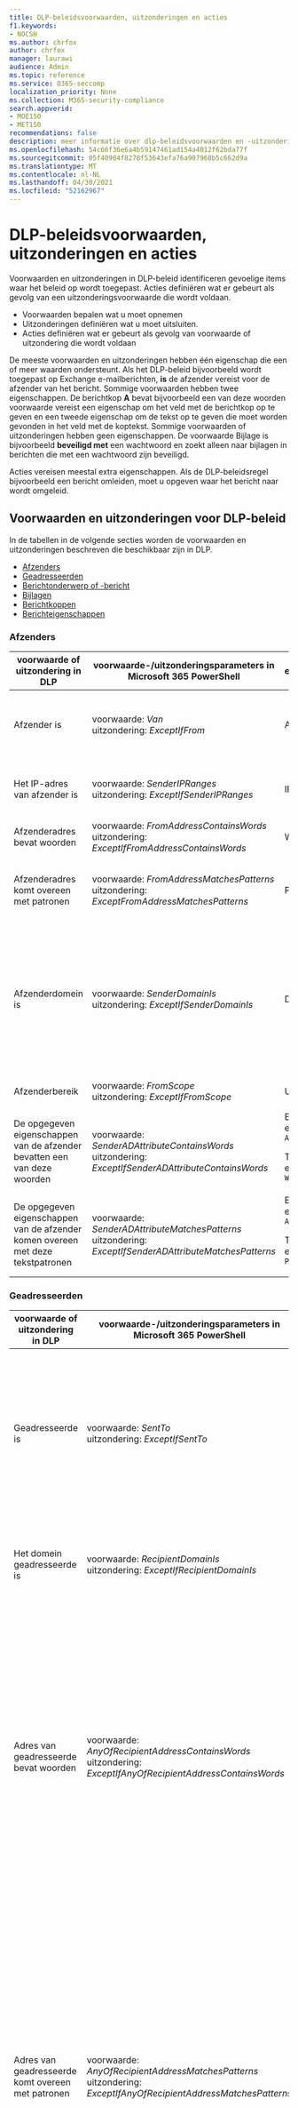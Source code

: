```yaml
---
title: DLP-beleidsvoorwaarden, uitzonderingen en acties
f1.keywords:
- NOCSH
ms.author: chrfox
author: chrfox
manager: laurawi
audience: Admin
ms.topic: reference
ms.service: O365-seccomp
localization_priority: None
ms.collection: M365-security-compliance
search.appverid:
- MOE150
- MET150
recommendations: false
description: meer informatie over dlp-beleidsvoorwaarden en -uitzonderingen
ms.openlocfilehash: 54c66f36e6a4b59147461ad154a4012f62bda77f
ms.sourcegitcommit: 05f40904f8278f53643efa76a907968b5c662d9a
ms.translationtype: MT
ms.contentlocale: nl-NL
ms.lasthandoff: 04/30/2021
ms.locfileid: "52162967"
---
```

# <a name="dlp-policy-conditions-exceptions-and-actions"></a>DLP-beleidsvoorwaarden, uitzonderingen en acties

Voorwaarden en uitzonderingen in DLP-beleid identificeren gevoelige items waar het beleid op wordt toegepast. Acties definiëren wat er gebeurt als gevolg van een uitzonderingsvoorwaarde die wordt voldaan.

- Voorwaarden bepalen wat u moet opnemen
- Uitzonderingen definiëren wat u moet uitsluiten.
- Acties definiëren wat er gebeurt als gevolg van voorwaarde of uitzondering die wordt voldaan
 
De meeste voorwaarden en uitzonderingen hebben één eigenschap die een of meer waarden ondersteunt. Als het DLP-beleid bijvoorbeeld wordt toegepast op Exchange e-mailberichten, **is** de afzender vereist voor de afzender van het bericht. Sommige voorwaarden hebben twee eigenschappen. De berichtkop **A** bevat bijvoorbeeld een van deze woorden voorwaarde vereist een eigenschap om het veld met de berichtkop op te geven en een tweede eigenschap om de tekst op te geven die moet worden gevonden in het veld met de koptekst. Sommige voorwaarden of uitzonderingen hebben geen eigenschappen. De voorwaarde Bijlage is bijvoorbeeld **beveiligd met** een wachtwoord en zoekt alleen naar bijlagen in berichten die met een wachtwoord zijn beveiligd.

Acties vereisen meestal extra eigenschappen. Als de DLP-beleidsregel bijvoorbeeld een bericht omleiden, moet u opgeven waar het bericht naar wordt omgeleid. 
<!-- Some actions have multiple properties that are available or required. For example, when the rule adds a header field to the message header, you need to specify both the name and value of the header. When the rule adds a disclaimer to messages, you need to specify the disclaimer text, but you can also specify where to insert the text, or what to do if the disclaimer can't be added to the message. Typically, you can configure multiple actions in a rule, but some actions are exclusive. For example, one rule can't reject and redirect the same message.-->

## <a name="conditions-and-exceptions-for-dlp-policies"></a>Voorwaarden en uitzonderingen voor DLP-beleid

In de tabellen in de volgende secties worden de voorwaarden en uitzonderingen beschreven die beschikbaar zijn in DLP.

- [Afzenders](#senders)
- [Geadresseerden](#recipients)
- [Berichtonderwerp of -bericht](#message-subject-or-body)
- [Bijlagen](#attachments)
- [Berichtkoppen](#message-headers)
- [Berichteigenschappen](#message-properties)

### <a name="senders"></a>Afzenders


|**voorwaarde of uitzondering in DLP**  |**voorwaarde-/uitzonderingsparameters in Microsoft 365 PowerShell** |**eigenschapstype**  |**beschrijving**|
|---------|---------|---------|---------|
|Afzender is |voorwaarde: *Van* <br/> uitzondering: *ExceptIfFrom*      |Adressen |     Berichten die worden verzonden door de opgegeven postvakken, e-mailgebruikers, e-mailcontactgroepen of Microsoft 365 groepen in de organisatie.|
|Het IP-adres van afzender is     |voorwaarde: *SenderIPRanges*<br/> uitzondering: *ExceptIfSenderIPRanges*         |  IPAddressRanges       | Berichten waarbij het IP-adres van de afzender overeenkomt met het opgegeven IP-adres of binnen het opgegeven IP-adresbereik vallen.       |
|Afzenderadres bevat woorden   | voorwaarde: *FromAddressContainsWords* <br/> uitzondering: *ExceptIfFromAddressContainsWords*        |   Woorden      |   Berichten met de opgegeven woorden in het e-mailadres van de afzender.|
| Afzenderadres komt overeen met patronen    | voorwaarde: *FromAddressMatchesPatterns* <br/> uitzondering: *ExceptFromAddressMatchesPatterns*       |      Patronen   |  Berichten waarin het e-mailadres van de afzender tekstpatronen bevat die overeenkomen met de opgegeven reguliere expressies.  |
|Afzenderdomein is  |  voorwaarde: *SenderDomainIs* <br/> uitzondering: *ExceptIfSenderDomainIs*       |DomainName         |     Berichten waarin het domein van het e-mailadres van de afzender overeenkomt met de opgegeven waarde. Als u afzenderdomeinen wilt  zoeken die het opgegeven domein bevatten (bijvoorbeeld een subdomein van een domein), gebruikt u de voorwaarde Afzenderadres *(FromAddressMatchesPatterns)* en geeft u het domein op met de syntaxis: ' \. domein \. com$'.    |
|Afzenderbereik    | voorwaarde: *FromScope* <br/> uitzondering: *ExceptIfFromScope*    | UserScopeFrom    |    Berichten die worden verzonden door interne of externe afzenders.    |
|De opgegeven eigenschappen van de afzender bevatten een van deze woorden|voorwaarde: *SenderADAttributeContainsWords* <br/> uitzondering: *ExceptIfSenderADAttributeContainsWords*|Eerste eigenschap: `ADAttribute` <p> Tweede eigenschap: `Words`|Berichten waarin het opgegeven Active Directory-kenmerk van de afzender een van de opgegeven woorden bevat.|
|De opgegeven eigenschappen van de afzender komen overeen met deze tekstpatronen|voorwaarde: *SenderADAttributeMatchesPatterns* <br/> uitzondering: *ExceptIfSenderADAttributeMatchesPatterns*|Eerste eigenschap: `ADAttribute` <p> Tweede eigenschap: `Patterns`|Berichten waarin het opgegeven Active Directory-kenmerk van de afzender tekstpatronen bevat die overeenkomen met de opgegeven reguliere expressies.|

### <a name="recipients"></a>Geadresseerden

|**voorwaarde of uitzondering in DLP**| **voorwaarde-/uitzonderingsparameters in Microsoft 365 PowerShell** |    **eigenschapstype** | **beschrijving**|
|---------|---------|---------|---------|
|Geadresseerde is|  voorwaarde: *SentTo* <br/> uitzondering: *ExceptIfSentTo* | Adressen | Berichten waarbij een van de geadresseerden het opgegeven postvak, e-mailgebruiker of e-mailcontactpunt in de organisatie is. De geadresseerden kunnen zich in de **velden Aan,** **CC** of **BCC van** het bericht.|
|Het domein geadresseerde is|   voorwaarde: *RecipientDomainIs* <br/> uitzondering: *ExceptIfRecipientDomainIs* |   DomainName |    Berichten waarin het domein van het e-mailadres van de geadresseerde overeenkomt met de opgegeven waarde.|
|Adres van geadresseerde bevat woorden|  voorwaarde: *AnyOfRecipientAddressContainsWords* <br/> uitzondering: *ExceptIfAnyOfRecipientAddressContainsWords*|  Woorden|  Berichten met de opgegeven woorden in het e-mailadres van de geadresseerde. <br/>**Opmerking:** deze voorwaarde houdt geen rekening met berichten die naar adresadressen van geadresseerden worden verzonden. Het komt alleen overeen met berichten die naar het primaire e-mailadres van de geadresseerde worden verzonden.|
|Adres van geadresseerde komt overeen met patronen| voorwaarde: *AnyOfRecipientAddressMatchesPatterns* <br/> uitzondering: *ExceptIfAnyOfRecipientAddressMatchesPatterns*| Patronen    |Berichten waarin het e-mailadres van een geadresseerde tekstpatronen bevat die overeenkomen met de opgegeven reguliere expressies. <br/> **Opmerking:** deze voorwaarde houdt geen rekening met berichten die naar adresadressen van geadresseerden worden verzonden. Het komt alleen overeen met berichten die naar het primaire e-mailadres van de geadresseerde worden verzonden.|
|Verzonden naar lid van| voorwaarde: *SentToMemberOf* <br/> uitzondering: *ExceptIfSentToMemberOf*|  Adressen|  Berichten met geadresseerden die lid zijn van de opgegeven distributiegroep, beveiligingsgroep met e-mail of Microsoft 365 groep. De groep kan zich in de **velden Aan,** **CC** of **BCC van** het bericht.|

### <a name="message-subject-or-body"></a>Berichtonderwerp of -bericht

|**voorwaarde of uitzondering in DLP** | **voorwaarde-/uitzonderingsparameters in Microsoft 365 PowerShell** |**eigenschapstype**| **beschrijving**|
|---------|---------|---------|---------|
|Onderwerp bevat woorden of woordgroepen| voorwaarde: *SubjectContainsWords* <br/> uitzondering: *ExceptIf SubjectContainsWords*| Woorden   |Berichten met de opgegeven woorden in het veld Onderwerp.|
|Onderwerp komt overeen met patronen|voorwaarde: *SubjectMatchesPatterns* <br/> uitzondering: *ExceptIf SubjectMatchesPatterns*|Patronen   |Berichten waarin het veld Onderwerp tekstpatronen bevat die overeenkomen met de opgegeven reguliere expressies.|
|Inhoud bevat|  voorwaarde: *ContentContainsSensitiveInformation* <br/> uitzondering *ExceptIfContentContainsSensitiveInformation*| SensitiveInformationTypes|  Berichten of documenten die gevoelige informatie bevatten, zoals gedefinieerd door DLP-beleid (Data Loss Prevention).|
| Patroon van onderwerp of body    | voorwaarde: *SubjectOrBodyMatchesPatterns* <br/> uitzondering: *ExceptIfSubjectOrBodyMatchesPatterns*    | Patronen    | Berichten waarin het onderwerpveld of de berichttekst tekstpatronen bevat die overeenkomen met de opgegeven reguliere expressies.    |
| Onderwerp of lichaam bevat woorden    | voorwaarde: *SubjectOrBodyContainsWords* <br/> uitzondering: *ExceptIfSubjectOrBodyContainsWords*    | Woorden    | Berichten met de opgegeven woorden in het onderwerpveld of de berichtinstelling    |


### <a name="attachments"></a>Bijlagen

|**voorwaarde of uitzondering in DLP**| **voorwaarde-/uitzonderingsparameters in Microsoft 365 PowerShell**| **eigenschapstype**   |**beschrijving**|
|---------|---------|---------|---------|
|Bijlage is beveiligd met een wachtwoord|voorwaarde: *DocumentIsPasswordProtected* <br/> uitzondering: *ExceptIfDocumentIsPasswordProtected*|geen| Berichten waarin een bijlage met een wachtwoord is beveiligd (en dus niet kunnen worden gescand). Wachtwoorddetectie werkt alleen voor Office documenten, .zip bestanden en .7z-bestanden.|
|De bestandsextensie van bijlage is|voorwaarde: *ContentExtensionMatchesWords* <br/> uitzondering: *ExceptIfContentExtensionMatchesWords*|  Woorden   |Berichten waarin de bestandsextensie van een bijlage overeenkomt met een van de opgegeven woorden.|
|De inhoud van een e-mailbijlage kan niet worden gescand|voorwaarde: *DocumentIsUnsupported* <br/>uitzondering: *ExceptIf DocumentIsUnsupported*|   n/a|    Berichten waarin een bijlage niet inheems wordt herkend door Exchange Online.|
|De inhoud van een e-mailbijlage is niet volledig gescand|   voorwaarde: *ProcessingLimitExceeded* <br/> uitzondering: *ExceptIfProcessingLimitExceeded*|    n/a |Berichten waarin de regels-engine het scannen van de bijlagen niet kon voltooien. U kunt deze voorwaarde gebruiken om regels te maken die samenwerken om berichten te identificeren en te verwerken waarin de inhoud niet volledig kan worden gescand.|
|Documentnaam bevat woorden|voorwaarde: *DocumentNameMatchesWords* <br/> uitzondering: *ExceptIfDocumentNameMatchesWords* |Woorden  |Berichten waarin de bestandsnaam van een bijlage overeenkomt met een van de opgegeven woorden.|
|Documentnaam komt overeen met patronen|voorwaarde: *DocumentNameMatchesPatterns* <br/> uitzondering: *ExceptIfDocumentNameMatchesPatterns*|    Patronen    |Berichten waarin de bestandsnaam van een bijlage tekstpatronen bevat die overeenkomen met de opgegeven reguliere expressies.|
|De eigenschap Document is|voorwaarde: *ContentPropertyContainsWords* <br/> uitzondering: *ExceptIfContentPropertyContainsWords* |Woorden| Berichten of documenten waarin de bestandsextensie van een bijlage overeenkomt met een van de opgegeven woorden.|
|De documentgrootte is gelijk aan of groter dan| voorwaarde: *DocumentSizeOver* <br/> uitzondering: *ExceptIfDocumentSizeOver*|    Grootte    |Berichten waarin een bijlage groter is dan of gelijk is aan de opgegeven waarde.|
|De inhoud van een bijlage bevat een van deze woorden| voorwaarde: *DocumentContainsWords* <br/> uitzondering: *ExceptIfDocumentContainsWords* |`Words`|Berichten waarin een bijlage de opgegeven woorden bevat.|
|Inhoud van bijlagen komt overeen met deze tekstpatronen|voorwaarde: *DocumentMatchesPatterns* <br/> uitzondering: *ExceptIfDocumentMatchesPatterns* |`Patterns`|Berichten waarin een bijlage tekstpatronen bevat die overeenkomen met de opgegeven reguliere expressies. |

### <a name="message-headers"></a>Berichtkoppen

|**voorwaarde of uitzondering in DLP**| **voorwaarde-/uitzonderingsparameters in Microsoft 365 PowerShell**| **eigenschapstype**|  **beschrijving**|
|---------|---------|---------|---------|
|Koptekst bevat woorden of woordgroepen|voorwaarde: *HeaderContainsWords* <br/> uitzondering: *ExceptIfHeaderContainsWords*|  Hashtabel  |Berichten die het opgegeven veld met de koptekst bevatten en de waarde van dat veld bevat de opgegeven woorden.|
|Koptekst komt overeen met patronen|   voorwaarde: *HeaderMatchesPatterns* <br/> uitzondering: *ExceptIfHeaderMatchesPatterns*|    Hashtabel  |Berichten die het opgegeven veld met de koptekst bevatten en de waarde van dat veld bevat de opgegeven reguliere expressies.|

### <a name="message-properties"></a>Berichteigenschappen

|**voorwaarde of uitzondering in DLP**| **voorwaarde-/uitzonderingsparameters in Microsoft 365 PowerShell**| **eigenschapstype**   |**beschrijving**|
|---------|---------|---------|---------|
| Met belang    | voorwaarde: *WithImportance* <br/> uitzondering: *ExceptIfWithImportance*    | Belang    | Berichten die zijn gemarkeerd met het opgegeven belangniveau.    |
| Inhoudstekenset bevat woorden    | voorwaarde: *ContentCharacterSetContainsWords* <br/> *ExceptIfContentCharacterSetContainsWords*    | Tekensets    | Berichten met een van de opgegeven namen van tekensets.    |
| Heeft afzender overschrijven    | voorwaarde: *HasSenderOverride* <br/> uitzondering: *ExceptIfHasSenderOverride*    | n/a    | Berichten waarin de afzender ervoor heeft gekozen om een DLP-beleid (Data Loss Prevention) te overschrijven. Zie Meer informatie over preventie van gegevensverlies voor meer informatie over [DLP-beleid](./dlp-learn-about-dlp.md) |
| Berichtentype komt overeen    | voorwaarde: *MessageTypeMatches* <br/> uitzondering: *ExceptIfMessageTypeMatches*    | MessageType    | Berichten van het opgegeven type.    |
|De berichtgrootte is groter dan of gelijk aan| voorwaarde: *MessageSizeOver* <br/> uitzondering: *ExceptIfMessageSizeOver* |`Size`|Berichten waarbij de totale grootte (bericht plus bijlagen) groter is dan of gelijk is aan de opgegeven waarde. **Opmerking:** Limieten voor berichtgrootte voor postvakken worden geëvalueerd vóór de regels voor e-mailstroom. Een bericht dat te groot is voor een postvak, wordt geweigerd voordat een regel met deze voorwaarde kan reageren op het bericht.|

## <a name="actions-for-dlp-policies"></a>Acties voor DLP-beleid

In deze tabel worden de acties beschreven die beschikbaar zijn in DLP.


|**actie in DLP**|**actieparameters in Microsoft 365 PowerShell**|**eigenschapstype**|**beschrijving**|
|---------|---------|---------|---------|
|Koptekst instellen|SetHeader|Eerste eigenschap: *Naam van koptekst* </br> Tweede eigenschap: *Koptekstwaarde*|Met de parameter SetHeader wordt een actie opgegeven voor de DLP-regel die een veld met koptekst en waarde in de berichtkop toevoegt of wijzigt. Deze parameter gebruikt de syntaxis 'HeaderName:HeaderValue'. U kunt meerdere koptekstnaam- en waardeparen opgeven, gescheiden door komma's|
|Koptekst verwijderen| RemoveHeader| Eerste eigenschap: *MessageHeaderField*</br> Tweede eigenschap: *Tekenreeks*|  Met de parameter RemoveHeader wordt een actie opgegeven voor de DLP-regel die een koptekstveld uit de berichtkop verwijdert. Deze parameter gebruikt de syntaxis 'HeaderName' of 'HeaderName:HeaderValue'. U kunt meerdere koptekstnamen of veldnamen en waardeparen opgeven, gescheiden door komma's|
|Het bericht omleiden naar specifieke gebruikers|*RedirectMessageTo*|Adressen| Hiermee wordt het bericht omgeleid naar de opgegeven geadresseerden. Het bericht wordt niet bezorgd bij de oorspronkelijke geadresseerden en er wordt geen melding verzonden naar de afzender of de oorspronkelijke geadresseerden.|
|Het bericht ter goedkeuring doorsturen naar de afzendermanager| Gemiddeld|Eerste eigenschap: *ModerateMessageByManager*</br> Tweede eigenschap: *Boolean*|De parameter Moderate geeft een actie op voor de DLP-regel die het e-mailbericht naar een moderator verzendt. Deze parameter gebruikt de syntaxis: @{ModerateMessageByManager = <$true \| $false>;|
|Het bericht ter goedkeuring doorsturen naar specifieke goedkeurders| Gemiddeld|Eerste eigenschap: *ModerateMessageByUser*</br>Tweede eigenschap: *Adressen*|De parameter Moderate geeft een actie op voor de DLP-regel die het e-mailbericht naar een moderator verzendt. Deze parameter gebruikt de syntaxis: @{ ModerateMessageByUser = @("emailaddress1","emailaddress2",..."emailaddressN")}|
|Geadresseerde toevoegen|AddRecipients|Eerste eigenschap: *Veld*</br>Tweede eigenschap: *Adressen*| Hiermee voegt u een of meer geadresseerden toe aan het veld Aan/CC/BCC van het bericht. Deze parameter gebruikt de syntaxis: @{<AddToRecipients \| CopyTo \| BlindCopyTo> = "emailaddress"}|
|Manager van de afzender toevoegen als geadresseerde|AddRecipients | Eerste eigenschap: *AddedManagerAction*</br>Tweede eigenschap: *Veld* | Hiermee voegt u de afzendermanager toe aan het bericht als het opgegeven type geadresseerde (Aan, CC, BCC) of wordt het bericht omgeleid naar de manager van de afzender zonder de afzender of de geadresseerde op de hoogte te stellen. Deze actie werkt alleen als het kenmerk Manager van de afzender is gedefinieerd in Active Directory. Deze parameter gebruikt de syntaxis: @{AddManagerAsRecipientType = "<To \| CC \| BCC>"}|    
Voorbereidend onderwerp    |PrependSubject    |Tekenreeks    |Hiermee voegt u de opgegeven tekst toe aan het begin van het veld Onderwerp van het bericht. Overweeg een spatie of dubbele punt te gebruiken (:) als het laatste teken van de opgegeven tekst om deze te onderscheiden van de oorspronkelijke onderwerptekst.</br>Als u wilt voorkomen dat dezelfde tekenreeks wordt toegevoegd aan berichten die al de tekst in het onderwerp bevatten (bijvoorbeeld antwoorden), voegt u de uitzondering 'Het onderwerp bevat woorden' (ExceptIfSubjectContainsWords) toe aan de regel.    
|HTML-vrijwaring toepassen    |ApplyHtmlDisclaimer    |Eerste eigenschap: *Tekst*</br>Tweede eigenschap: *Locatie*</br>Derde eigenschap: *terugvalactie*    |Hiermee wordt de opgegeven HTML-vrijwaring toegepast op de vereiste locatie van het bericht.</br>Deze parameter gebruikt de syntaxis: @{ Text = " " ; Locatie = <Append \| Prepend>; FallbackAction = <\| Negeren negeren negeren \|> }
|Bescherming Office 365-berichtversleuteling en rechten verwijderen    | RemoveRMSTemplate | n/a| Hiermee verwijdert Office 365 versleuteling die is toegepast op een e-mail|
